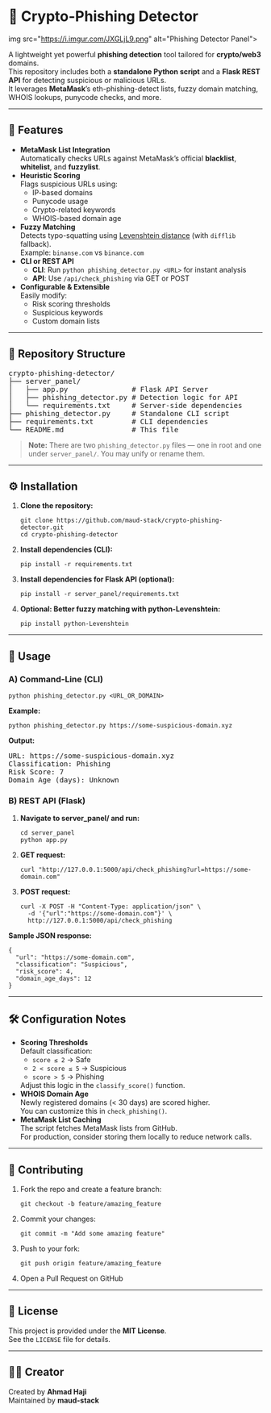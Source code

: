 <h1>🚨 Crypto-Phishing Detector</h1>

img src="https://i.imgur.com/JXGLjL9.png" alt="Phishing Detector Panel">


<p>
  A lightweight yet powerful <b>phishing detection</b> tool tailored for <b>crypto/web3</b> domains.<br>
  This repository includes both a <b>standalone Python script</b> and a <b>Flask REST API</b> for detecting suspicious or malicious URLs.<br>
  It leverages <b>MetaMask</b>’s eth-phishing-detect lists, fuzzy domain matching, WHOIS lookups, punycode checks, and more.
</p>

<hr>

<h2>🔐 Features</h2>

<ul>
  <li><b>MetaMask List Integration</b><br>
      Automatically checks URLs against MetaMask’s official <b>blacklist</b>, <b>whitelist</b>, and <b>fuzzylist</b>.
  </li>
  <li><b>Heuristic Scoring</b><br>
      Flags suspicious URLs using:
      <ul>
        <li>IP-based domains</li>
        <li>Punycode usage</li>
        <li>Crypto-related keywords</li>
        <li>WHOIS-based domain age</li>
      </ul>
  </li>
  <li><b>Fuzzy Matching</b><br>
      Detects typo-squatting using <a href="https://en.wikipedia.org/wiki/Levenshtein_distance">Levenshtein distance</a> (with <code>difflib</code> fallback).<br>
      Example: <code>binanse.com</code> vs <code>binance.com</code>
  </li>
  <li><b>CLI or REST API</b><br>
      <ul>
        <li><b>CLI</b>: Run <code>python phishing_detector.py &lt;URL&gt;</code> for instant analysis</li>
        <li><b>API</b>: Use <code>/api/check_phishing</code> via GET or POST</li>
      </ul>
  </li>
  <li><b>Configurable & Extensible</b><br>
      Easily modify:
      <ul>
        <li>Risk scoring thresholds</li>
        <li>Suspicious keywords</li>
        <li>Custom domain lists</li>
      </ul>
  </li>
</ul>

<hr>

<h2>📁 Repository Structure</h2>

<pre>
crypto-phishing-detector/
├── server_panel/
│   ├── app.py               # Flask API Server
│   ├── phishing_detector.py # Detection logic for API
│   └── requirements.txt     # Server-side dependencies
├── phishing_detector.py     # Standalone CLI script
├── requirements.txt         # CLI dependencies
└── README.md                # This file
</pre>

<blockquote><b>Note:</b> There are two <code>phishing_detector.py</code> files — one in root and one under <code>server_panel/</code>. You may unify or rename them.</blockquote>

<hr>

<h2>⚙️ Installation</h2>

<ol>
  <li><b>Clone the repository:</b><br>
  <pre><code>git clone https://github.com/maud-stack/crypto-phishing-detector.git
cd crypto-phishing-detector</code></pre></li>

  <li><b>Install dependencies (CLI):</b><br>
  <pre><code>pip install -r requirements.txt</code></pre></li>

  <li><b>Install dependencies for Flask API (optional):</b><br>
  <pre><code>pip install -r server_panel/requirements.txt</code></pre></li>

  <li><b>Optional: Better fuzzy matching with python-Levenshtein:</b><br>
  <pre><code>pip install python-Levenshtein</code></pre></li>
</ol>

<hr>

<h2>🚀 Usage</h2>

<h3>A) Command-Line (CLI)</h3>
<pre><code>python phishing_detector.py &lt;URL_OR_DOMAIN&gt;</code></pre>
<b>Example:</b>
<pre><code>python phishing_detector.py https://some-suspicious-domain.xyz</code></pre>
<b>Output:</b>
<pre>
URL: https://some-suspicious-domain.xyz
Classification: Phishing
Risk Score: 7
Domain Age (days): Unknown
</pre>

<h3>B) REST API (Flask)</h3>

<ol>
  <li><b>Navigate to server_panel/ and run:</b><br>
  <pre><code>cd server_panel
python app.py</code></pre></li>

  <li><b>GET request:</b><br>
  <pre><code>curl "http://127.0.0.1:5000/api/check_phishing?url=https://some-domain.com"</code></pre></li>

  <li><b>POST request:</b><br>
  <pre><code>curl -X POST -H "Content-Type: application/json" \
  -d '{"url":"https://some-domain.com"}' \
  http://127.0.0.1:5000/api/check_phishing</code></pre></li>
</ol>

<b>Sample JSON response:</b>
<pre><code>{
  "url": "https://some-domain.com",
  "classification": "Suspicious",
  "risk_score": 4,
  "domain_age_days": 12
}</code></pre>

<hr>

<h2>🛠 Configuration Notes</h2>

<ul>
  <li><b>Scoring Thresholds</b><br>
    Default classification:
    <ul>
      <li><code>score ≤ 2</code> → Safe</li>
      <li><code>2 &lt; score ≤ 5</code> → Suspicious</li>
      <li><code>score &gt; 5</code> → Phishing</li>
    </ul>
    Adjust this logic in the <code>classify_score()</code> function.
  </li>

  <li><b>WHOIS Domain Age</b><br>
    Newly registered domains (&lt; 30 days) are scored higher.<br>
    You can customize this in <code>check_phishing()</code>.
  </li>

  <li><b>MetaMask List Caching</b><br>
    The script fetches MetaMask lists from GitHub.<br>
    For production, consider storing them locally to reduce network calls.
  </li>
</ul>

<hr>

<h2>🤝 Contributing</h2>

<ol>
  <li>Fork the repo and create a feature branch:<br>
  <pre><code>git checkout -b feature/amazing_feature</code></pre></li>

  <li>Commit your changes:<br>
  <pre><code>git commit -m "Add some amazing feature"</code></pre></li>

  <li>Push to your fork:<br>
  <pre><code>git push origin feature/amazing_feature</code></pre></li>

  <li>Open a Pull Request on GitHub</li>
</ol>

<hr>

<h2>📄 License</h2>
<p>
  This project is provided under the <b>MIT License</b>.<br>
  See the <code>LICENSE</code> file for details.
</p>

<hr>

<h2>👨‍💻 Creator</h2>
<p>
  Created by <b>Ahmad Haji</b><br>
  Maintained by <b>maud-stack</b>
</p>
